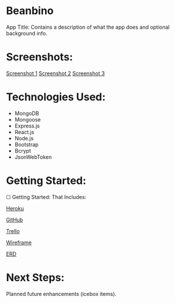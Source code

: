 # Beanbino

App Title: Contains a description of what the app does and optional background info.

# Screenshots:

[Screenshot 1](public/1.png)
[Screenshot 2](public/2.png)
[Screenshot 3](public/3.png)

# Technologies Used:

- MongoDB
- Mongoose
- Express.js
- React.js
- Node.js
- Bootstrap
- Bcrypt
- JsonWebToken


# Getting Started:

☐ Getting Started: That Includes:

[Heroku](https://beanbino.herokuapp.com/)

[GitHub](https://github.com/bearcodes870/beanbino)

[Trello](https://trello.com/b/bhNmUsBe/sei-proj-4-beanbino)

[Wireframe](https://lucid.app/lucidchart/54924940-3368-4a60-ac94-1a13710e66ed/edit?beaconFlowId=4C7AE22D9D61A6F4&page=0_0#?folder_id=home&browser=icon)

[ERD](https://lucid.app/lucidchart/1f57357f-012a-4abe-8bcd-ec72e5d7f999/edit?beaconFlowId=263377192EF2540C&page=0_0#?folder_id=home&browser=icon)




# Next Steps:

Planned future enhancements (icebox items).

